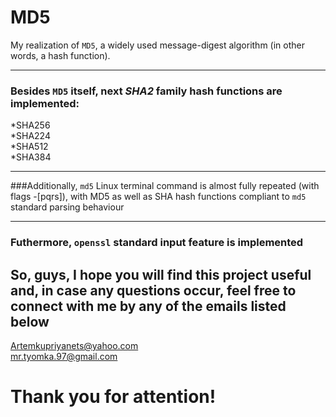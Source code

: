# MD5
My realization of ```MD5```, a widely used message-digest algorithm (in other words, a hash function).

---

### Besides ```MD5``` itself, next _SHA2_ family hash functions are implemented:
   *SHA256  
   *SHA224  
   *SHA512  
   *SHA384  

---

###Additionally, ```md5``` Linux terminal command is almost fully repeated (with flags -[pqrs]), with MD5 as well as SHA hash functions compliant to ```md5``` standard parsing behaviour

---

### Futhermore, ```openssl``` standard input feature is implemented

## So, guys, I hope you will find this project useful and, in case any questions occur, feel free to connect with me by any of the emails listed below
   [Artemkupriyanets@yahoo.com](Artemkupriyanets@yahoo.com)  
   [mr.tyomka.97@gmail.com](mr.tyomka.97@gmail.com)  

# Thank you for attention!
